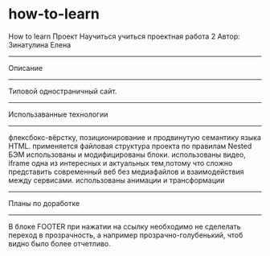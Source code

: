 # how-to-learn
How to learn
Проект Научиться учиться проектная работа 2
Автор: Зинатулина Елена
__________________
Описание
____________________________
Типовой одностраничный сайт.

_________________________
Использаванные технологии
_________________________
флексбокс-вёрстку, позиционирование и продвинутую семантику языка HTML. применяется файловая структура проекта по правилам Nested БЭМ использованы и модифицированы блоки. использованы видео, iframe одна из интересных и актуальных тем,потому что сложно представить современный веб без медиафайлов и взаимодействия между сервисами.
использованы анимации и трансформации
______________________
Планы по доработке
______________________

В блоке FOOTER при нажатии на ссылку необходимо не сделелать переход  в прозрачность, а например прозрачно-голубенький, чтоб видно было более отчетливо.

